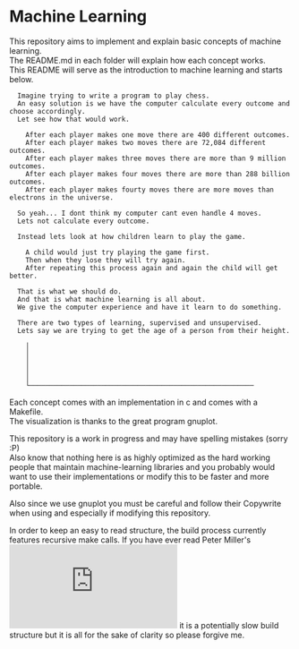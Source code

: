 # Machine Learning

This repository aims to implement and explain basic concepts of machine learning.  
The README.md in each folder will explain how each concept works.  
This README will serve as the introduction to machine learning and starts below.

      Imagine trying to write a program to play chess.
      An easy solution is we have the computer calculate every outcome and choose accordingly.
      Let see how that would work.
      
        After each player makes one move there are 400 different outcomes.
        After each player makes two moves there are 72,084 different outcomes.
        After each player makes three moves there are more than 9 million outcomes.
        After each player makes four moves there are more than 288 billion outcomes.
        After each player makes fourty moves there are more moves than electrons in the universe.
      
      So yeah... I dont think my computer cant even handle 4 moves.
      Lets not calculate every outcome.
      
      Instead lets look at how children learn to play the game.
      
        A child would just try playing the game first.
        Then when they lose they will try again.
        After repeating this process again and again the child will get better.
      
      That is what we should do.
      And that is what machine learning is all about.
      We give the computer experience and have it learn to do something.
      
      There are two types of learning, supervised and unsupervised.
      Lets say we are trying to get the age of a person from their height.
      
        │
        │
        │
        │
        │
        └────────────────────────────────────────────────────────























































      
        
      

Each concept comes with an implementation in c and comes with a Makefile.  
The visualization is thanks to the great program gnuplot.  

This repository is a work in progress and may have spelling mistakes (sorry :P)  
Also know that nothing here is as highly optimized as the hard working people
  that maintain machine-learning libraries and you probably would want to use
  their implementations or modify this to be faster and more portable.

Also since we use gnuplot you must be careful and follow their Copywrite when using and
especially if modifying this repository.

In order to keep an easy to read structure, the build process currently features recursive make calls. If you have ever read Peter Miller's ![paper](http://aegis.sourceforge.net/auug97.pdf) it is a potentially slow build structure but it is all for the sake of clarity so please forgive me.
